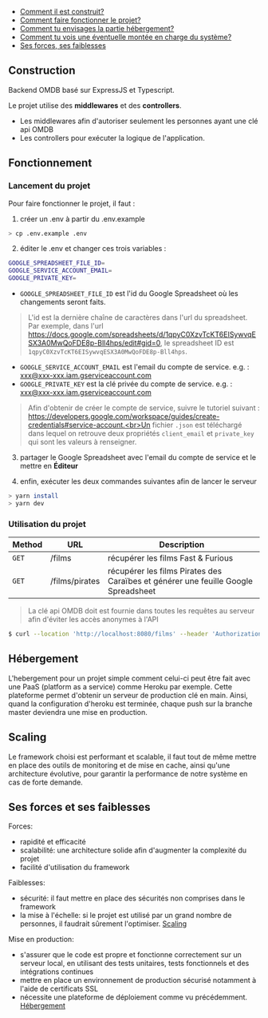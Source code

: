 - [Comment il est construit?](#construction)
- [Comment faire fonctionner le projet?](#fonctionnement)
- [Comment tu envisages la partie hébergement?](#hébergement)
- [Comment tu vois une éventuelle montée en charge du système?](#scaling)
- [Ses forces, ses faiblesses](#ses-forces-et-ses-faiblesses)


## Construction

Backend OMDB basé sur ExpressJS et Typescript.

Le projet utilise des **middlewares** et des **controllers**.
- Les middlewares afin d'autoriser seulement les personnes ayant une clé api OMDB
- Les controllers pour exécuter la logique de l'application.


## Fonctionnement

### **Lancement du projet**

Pour faire fonctionner le projet, il faut :
1. créer un .env à partir du .env.example
```bash
> cp .env.example .env
```

2. éditer le .env et changer ces trois variables  :
```bash
GOOGLE_SPREADSHEET_FILE_ID=
GOOGLE_SERVICE_ACCOUNT_EMAIL=
GOOGLE_PRIVATE_KEY=
```

- ```GOOGLE_SPREADSHEET_FILE_ID``` est l'id du Google Spreadsheet où les changements seront faits.

> L'id est la dernière chaîne de caractères dans l'url du spreadsheet. Par exemple, dans l'url https://docs.google.com/spreadsheets/d/1qpyC0XzvTcKT6EISywvqESX3A0MwQoFDE8p-Bll4hps/edit#gid=0, le spreadsheet ID est ```1qpyC0XzvTcKT6EISywvqESX3A0MwQoFDE8p-Bll4hps```.

- ```GOOGLE_SERVICE_ACCOUNT_EMAIL``` est l'email du compte de service. e.g. : xxx@xxx-xxx.iam.gserviceaccount.com
- ```GOOGLE_PRIVATE_KEY``` est la clé privée du compte de service. e.g. : xxx@xxx-xxx.iam.gserviceaccount.com

> Afin d'obtenir de créer le compte de service, suivre le tutoriel suivant : https://developers.google.com/workspace/guides/create-credentials#service-account.<br>Un fichier ```.json``` est téléchargé dans lequel on retrouve deux propriétés ```client_email``` et ```private_key``` qui sont les valeurs à renseigner.

3. partager le Google Spreadsheet avec l'email du compte de service et le mettre en **Éditeur**

4. enfin, exécuter les deux commandes suivantes afin de lancer le serveur
```bash
> yarn install
> yarn dev
```

### **Utilisation du projet**


| Method   | URL                                      | Description |
|----------|------------------------------------------|-------------|
| `GET`    | /films        | récupérer les films Fast & Furious  |
| `GET`    | /films/pirates| récupérer les films Pirates des Caraïbes et générer une feuille Google Spreadsheet   |

> La clé api OMDB doit est fournie dans toutes les requêtes au serveur afin d'éviter les accès anonymes à l'API

```bash
$ curl --location 'http://localhost:8080/films' --header 'Authorization: Bearer <OMDB_API_KEY>'
```


## Hébergement

L'hebergement pour un projet simple comment celui-ci peut être fait avec une PaaS (platform as a service) comme Heroku par exemple. Cette plateforme permet d'obtenir un serveur de production clé en main.
Ainsi, quand la configuration d'heroku est terminée, chaque push sur la branche master deviendra une mise en production.

## Scaling

Le framework choisi est performant et scalable, il faut tout de même mettre en place des outils de monitoring et de mise en cache, ainsi qu'une architecture évolutive, pour garantir la performance de notre système en cas de forte demande.

## Ses forces et ses faiblesses

Forces:
- rapidité et efficacité
- scalabilité: une architecture solide afin d'augmenter la complexité du projet
- facilité d'utilisation du framework

Faiblesses:
- sécurité: il faut mettre en place des sécurités non comprises dans le framework
- la mise à l'échelle: si le projet est utilisé par un grand nombre de personnes, il faudrait sûrement l'optimiser. [Scaling](#scaling)

Mise en production:
- s'assurer que le code est propre et fonctionne correctement sur un serveur local, en utilisant des tests unitaires, tests fonctionnels et des intégrations continues
- mettre en place un environnement de production sécurisé notamment à l'aide de certificats SSL
- nécessite une plateforme de déploiement comme vu précédemment. [Hébergement](#hébergement)